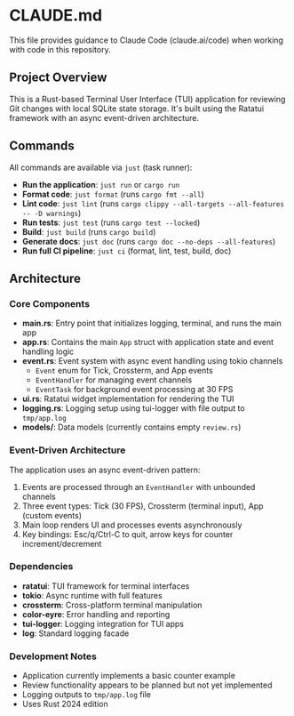 # CLAUDE.md

This file provides guidance to Claude Code (claude.ai/code) when working with code in this repository.

## Project Overview

This is a Rust-based Terminal User Interface (TUI) application for reviewing Git changes with local SQLite state storage. It's built using the Ratatui framework with an async event-driven architecture.

## Commands

All commands are available via `just` (task runner):

- **Run the application**: `just run` or `cargo run`
- **Format code**: `just format` (runs `cargo fmt --all`)
- **Lint code**: `just lint` (runs `cargo clippy --all-targets --all-features -- -D warnings`)
- **Run tests**: `just test` (runs `cargo test --locked`)
- **Build**: `just build` (runs `cargo build`)
- **Generate docs**: `just doc` (runs `cargo doc --no-deps --all-features`)
- **Run full CI pipeline**: `just ci` (format, lint, test, build, doc)

## Architecture

### Core Components

- **main.rs**: Entry point that initializes logging, terminal, and runs the main app
- **app.rs**: Contains the main `App` struct with application state and event handling logic
- **event.rs**: Event system with async event handling using tokio channels
  - `Event` enum for Tick, Crossterm, and App events
  - `EventHandler` for managing event channels
  - `EventTask` for background event processing at 30 FPS
- **ui.rs**: Ratatui widget implementation for rendering the TUI
- **logging.rs**: Logging setup using tui-logger with file output to `tmp/app.log`
- **models/**: Data models (currently contains empty `review.rs`)

### Event-Driven Architecture

The application uses an async event-driven pattern:
1. Events are processed through an `EventHandler` with unbounded channels
2. Three event types: Tick (30 FPS), Crossterm (terminal input), App (custom events)
3. Main loop renders UI and processes events asynchronously
4. Key bindings: Esc/q/Ctrl-C to quit, arrow keys for counter increment/decrement

### Dependencies

- **ratatui**: TUI framework for terminal interfaces
- **tokio**: Async runtime with full features
- **crossterm**: Cross-platform terminal manipulation
- **color-eyre**: Error handling and reporting
- **tui-logger**: Logging integration for TUI apps
- **log**: Standard logging facade

### Development Notes

- Application currently implements a basic counter example
- Review functionality appears to be planned but not yet implemented
- Logging outputs to `tmp/app.log` file
- Uses Rust 2024 edition